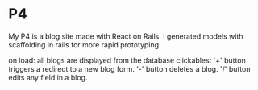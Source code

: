 # P4

My P4 is a blog site made with React on Rails. I generated models with scaffolding in rails for more rapid prototyping. 

on load: all blogs are displayed from the database
clickables: 
'+' button triggers a redirect to a new blog form.
'-' button deletes a blog.
'/\' button edits any field in a blog.

